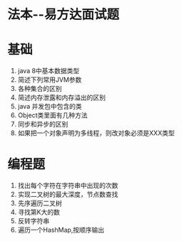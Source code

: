 # 法本--易方达面试题

# 基础

1. java 8中基本数据类型
2. 简述下列常用JVM参数
3. 各种集合的区别
4. 简述内存泄露和内存溢出的区别
5. java 并发包中包含的类
6. Object类里面有几种方法
7. 同步和异步的区别
8. 如果把一个对象声明为多线程，则改对象必须是XXX类型



# 编程题

1. 找出每个字符在字符串中出现的次数
2. 实现二叉树的最大深度，节点数查找
3. 先序遍历二叉树
4. 寻找第K大的数
5. 反转字符串
6. 遍历一个HashMap,按顺序输出







